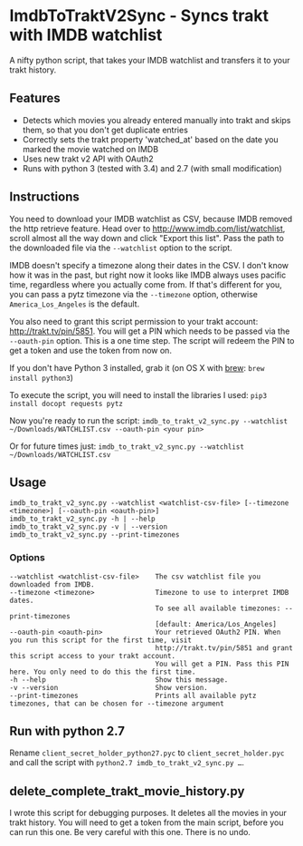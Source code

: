 # ImdbToTraktV2Sync - Syncs trakt with IMDB watchlist

A nifty python script, that takes your IMDB watchlist and transfers it to your trakt history.

## Features
- Detects which movies you already entered manually into trakt and skips them, so that you don't get duplicate entries
- Correctly sets the trakt property 'watched\_at' based on the date you marked the movie watched on IMDB
- Uses new trakt v2 API with OAuth2
- Runs with python 3 (tested with 3.4) and 2.7 (with small modification)

## Instructions
You need to download your IMDB watchlist as CSV, because IMDB removed the http retrieve feature. Head over to
http://www.imdb.com/list/watchlist, scroll almost all the way down and click "Export this list". Pass the path to the
downloaded file via the ```--watchlist```  option to the script.

IMDB doesn't specify a timezone along their dates in the CSV. I don't know how it was in the past,
but right now it looks like IMDB always uses pacific time, regardless where you actually come from.
If that's different for you, you can pass a pytz timezone via the ```--timezone``` option, 
otherwise ```America_Los_Angeles``` is the default.

You also need to grant this script permission to your trakt account: http://trakt.tv/pin/5851. You will get a
PIN which needs to be passed via the ```--oauth-pin``` option. This is a one time step. The script will redeem the PIN to get
a token and use the token from now on.

If you don't have Python 3 installed, grab it (on OS X with [brew](http://brew.sh): ```brew install python3```)

To execute the script, you will need to install the libraries I used:
```pip3 install docopt requests pytz```

Now you're ready to run the script:
```imdb_to_trakt_v2_sync.py --watchlist ~/Downloads/WATCHLIST.csv --oauth-pin <your pin>```

Or for future times just:
```imdb_to_trakt_v2_sync.py --watchlist ~/Downloads/WATCHLIST.csv```

## Usage
    imdb_to_trakt_v2_sync.py --watchlist <watchlist-csv-file> [--timezone <timezone>] [--oauth-pin <oauth-pin>]
    imdb_to_trakt_v2_sync.py -h | --help
    imdb_to_trakt_v2_sync.py -v | --version
    imdb_to_trakt_v2_sync.py --print-timezones

### Options
    --watchlist <watchlist-csv-file>    The csv watchlist file you downloaded from IMDB.
    --timezone <timezone>               Timezone to use to interpret IMDB dates.
                                        To see all available timezones: --print-timezones
                                        [default: America/Los_Angeles]
    --oauth-pin <oauth-pin>             Your retrieved OAuth2 PIN. When you run this script for the first time, visit
                                        http://trakt.tv/pin/5851 and grant this script access to your trakt account.
                                        You will get a PIN. Pass this PIN here. You only need to do this the first time.
    -h --help                           Show this message.
    -v --version                        Show version.
    --print-timezones                   Prints all available pytz timezones, that can be chosen for --timezone argument

## Run with python 2.7
Rename ```client_secret_holder_python27.pyc``` to ```client_secret_holder.pyc``` and call the script with
```python2.7 imdb_to_trakt_v2_sync.py …```.

## delete\_complete\_trakt\_movie\_history.py
I wrote this script for debugging purposes. It deletes all the movies in your trakt history. You will need to get a token
from the main script, before you can run this one. Be very careful with this one. There is no undo.